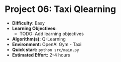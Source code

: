 # Project 06: Taxi Qlearning

*   **Difficulty:** Easy
*   **Learning Objectives:**
    *   TODO: Add learning objectives
*   **Algorithm(s):** Q-Learning
*   **Environment:** OpenAI Gym - Taxi
*   **Quick start:** `python src/main.py`
*   **Estimated Effort:** 2-4 hours
